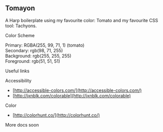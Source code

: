 ## Tomayon

A Harp boilerplate using my favourite color: Tomato and my favourite CSS tool: Tachyons.

Color Scheme

Primary: RGBA(255, 99, 71, 1) (tomato)     
Secondary: rgb(98, 71, 255)  
Background: rgb(255, 255, 255)  
Foreground: rgb(51, 51, 51)  

Useful links

Accessibility
* [http://accessible-colors.com/](http://accessible-colors.com/)  
* [http://jxnblk.com/colorable](http://jxnblk.com/colorable)

Color
* [http://colorhunt.co/](http://colorhunt.co/)


More docs soon
